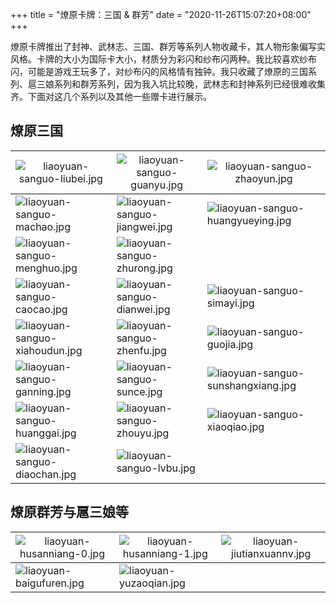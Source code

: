 +++
title = "燎原卡牌：三国 & 群芳"
date = "2020-11-26T15:07:20+08:00"
+++

燎原卡牌推出了封神、武林志、三国、群芳等系列人物收藏卡，其人物形象偏写实风格。卡牌的大小为国际卡大小，材质分为彩闪和纱布闪两种。我比较喜欢纱布闪，可能是游戏王玩多了，对纱布闪的风格情有独钟。我只收藏了燎原的三国系列、扈三娘系列和群芳系列，因为我入坑比较晚，武林志和封神系列已经很难收集齐。下面对这几个系列以及其他一些赠卡进行展示。

## 燎原三国

|![liaoyuan-sanguo-liubei.jpg](https://guanqr-com.oss-cn-hangzhou.aliyuncs.com/images/liaoyuan-sanguo-liubei.jpg "刘备")|![liaoyuan-sanguo-guanyu.jpg](https://guanqr-com.oss-cn-hangzhou.aliyuncs.com/images/liaoyuan-sanguo-guanyu.jpg "关羽")|![liaoyuan-sanguo-zhaoyun.jpg](https://guanqr-com.oss-cn-hangzhou.aliyuncs.com/images/liaoyuan-sanguo-zhaoyun.jpg "赵云")|
|--|--|--|
|![liaoyuan-sanguo-machao.jpg](https://guanqr-com.oss-cn-hangzhou.aliyuncs.com/images/liaoyuan-sanguo-machao.jpg "马超")|![liaoyuan-sanguo-jiangwei.jpg](https://guanqr-com.oss-cn-hangzhou.aliyuncs.com/images/liaoyuan-sanguo-jiangwei.jpg "姜维")|![liaoyuan-sanguo-huangyueying.jpg](https://guanqr-com.oss-cn-hangzhou.aliyuncs.com/images/liaoyuan-sanguo-huangyueying.jpg "黄月英")|
|![liaoyuan-sanguo-menghuo.jpg](https://guanqr-com.oss-cn-hangzhou.aliyuncs.com/images/liaoyuan-sanguo-menghuo.jpg "孟获")|![liaoyuan-sanguo-zhurong.jpg](https://guanqr-com.oss-cn-hangzhou.aliyuncs.com/images/liaoyuan-sanguo-zhurong.jpg "祝融")||
|![liaoyuan-sanguo-caocao.jpg](https://guanqr-com.oss-cn-hangzhou.aliyuncs.com/images/liaoyuan-sanguo-caocao.jpg "曹操")|![liaoyuan-sanguo-dianwei.jpg](https://guanqr-com.oss-cn-hangzhou.aliyuncs.com/images/liaoyuan-sanguo-dianwei.jpg "典韦")|![liaoyuan-sanguo-simayi.jpg](https://guanqr-com.oss-cn-hangzhou.aliyuncs.com/images/liaoyuan-sanguo-simayi.jpg "司马懿")|
|![liaoyuan-sanguo-xiahoudun.jpg](https://guanqr-com.oss-cn-hangzhou.aliyuncs.com/images/liaoyuan-sanguo-xiahoudun.jpg "夏侯惇")|![liaoyuan-sanguo-zhenfu.jpg](https://guanqr-com.oss-cn-hangzhou.aliyuncs.com/images/liaoyuan-sanguo-zhenfu.jpg "甄宓")|![liaoyuan-sanguo-guojia.jpg](https://guanqr-com.oss-cn-hangzhou.aliyuncs.com/images/liaoyuan-sanguo-guojia.jpg "郭嘉")|
|![liaoyuan-sanguo-ganning.jpg](https://guanqr-com.oss-cn-hangzhou.aliyuncs.com/images/liaoyuan-sanguo-ganning.jpg "甘宁")|![liaoyuan-sanguo-sunce.jpg](https://guanqr-com.oss-cn-hangzhou.aliyuncs.com/images/liaoyuan-sanguo-sunce.jpg "孙策")|![liaoyuan-sanguo-sunshangxiang.jpg](https://guanqr-com.oss-cn-hangzhou.aliyuncs.com/images/liaoyuan-sanguo-sunshangxiang.jpg "孙尚香")|
|![liaoyuan-sanguo-huanggai.jpg](https://guanqr-com.oss-cn-hangzhou.aliyuncs.com/images/liaoyuan-sanguo-huanggai.jpg "黄盖")|![liaoyuan-sanguo-zhouyu.jpg](https://guanqr-com.oss-cn-hangzhou.aliyuncs.com/images/liaoyuan-sanguo-zhouyu.jpg "周瑜")|![liaoyuan-sanguo-xiaoqiao.jpg](https://guanqr-com.oss-cn-hangzhou.aliyuncs.com/images/liaoyuan-sanguo-xiaoqiao.jpg "小乔")|
|![liaoyuan-sanguo-diaochan.jpg](https://guanqr-com.oss-cn-hangzhou.aliyuncs.com/images/liaoyuan-sanguo-diaochan.jpg "貂蝉")|![liaoyuan-sanguo-lvbu.jpg](https://guanqr-com.oss-cn-hangzhou.aliyuncs.com/images/liaoyuan-sanguo-lvbu.jpg "吕布")||

## 燎原群芳与扈三娘等

|![liaoyuan-husanniang-0.jpg](https://guanqr-com.oss-cn-hangzhou.aliyuncs.com/images/liaoyuan-husanniang-0.jpg "扈三娘")|![liaoyuan-husanniang-1.jpg](https://guanqr-com.oss-cn-hangzhou.aliyuncs.com/images/liaoyuan-husanniang-1.jpg "扈三娘（近景）")|![liaoyuan-jiutianxuannv.jpg](https://guanqr-com.oss-cn-hangzhou.aliyuncs.com/images/liaoyuan-jiutianxuannv.jpg "九天玄女（近景）")|
|--|--|--|
|![liaoyuan-baigufuren.jpg](https://guanqr-com.oss-cn-hangzhou.aliyuncs.com/images/liaoyuan-baigufuren.jpg "白骨夫人")|![liaoyuan-yuzaoqian.jpg](https://guanqr-com.oss-cn-hangzhou.aliyuncs.com/images/liaoyuan-yuzaoqian.jpg "玉藻前")||

<style>
th {
    font-weight: normal;
}
</style>